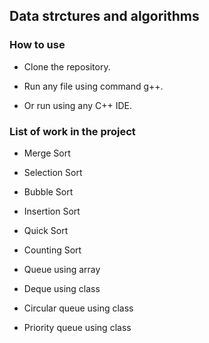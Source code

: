 ## Data strctures and algorithms

### How to use

- Clone the repository.

- Run any file using command g++.

- Or run using any C++ IDE.

### List of work in the project

- Merge Sort

- Selection Sort

- Bubble Sort

- Insertion Sort

- Quick Sort

- Counting Sort

- Queue using array

- Deque using class

- Circular queue using class

- Priority queue using class
